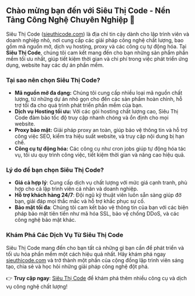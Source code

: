 ## Chào mừng bạn đến với Siêu Thị Code - Nền Tảng Công Nghệ Chuyên Nghiệp 🚀

Siêu Thị Code ([sieuthicode.com](https://sieuthicode.com)) là địa chỉ tin cậy dành cho lập trình viên và doanh nghiệp nhỏ, nơi cung cấp các giải pháp công nghệ chất lượng, bao gồm mã nguồn mở, dịch vụ hosting, proxy và các công cụ tự động hóa. Tại **Siêu Thị Code**, chúng tôi cam kết mang đến cho bạn những sản phẩm phần mềm tối ưu nhất, giúp tiết kiệm thời gian và chi phí trong việc phát triển ứng dụng, website hay các dự án phần mềm.

### Tại sao nên chọn Siêu Thị Code?

- **Mã nguồn mở đa dạng:** Chúng tôi cung cấp nhiều loại mã nguồn chất lượng, từ những dự án nhỏ gọn cho đến các sản phẩm hoàn chỉnh, hỗ trợ tối đa cho quá trình phát triển phần mềm của bạn.
- **Dịch vụ Hosting tối ưu:** Với các gói hosting chất lượng cao, Siêu Thị Code đảm bảo tốc độ truy cập nhanh chóng và ổn định cho mọi website.
- **Proxy bảo mật:** Giải pháp proxy an toàn, giúp bảo vệ thông tin và hỗ trợ công việc SEO, kiểm tra hiệu suất website, và truy cập nội dung bị hạn chế.
- **Công cụ tự động hóa:** Các công cụ như cron jobs giúp tự động hóa tác vụ, tối ưu quy trình công việc, tiết kiệm thời gian và nâng cao hiệu quả.

### Lý do để bạn chọn Siêu Thị Code?

- **Giá cả hợp lý**: Cung cấp dịch vụ chất lượng với mức giá cạnh tranh, phù hợp cho cả lập trình viên cá nhân và doanh nghiệp.
- **Hỗ trợ khách hàng 24/7**: Đội ngũ kỹ thuật viên luôn sẵn sàng giúp đỡ bạn, giải đáp mọi thắc mắc và hỗ trợ khắc phục sự cố.
- **Bảo mật tối đa**: Chúng tôi cam kết bảo vệ thông tin của bạn với các biện pháp bảo mật tiên tiến như mã hóa SSL, bảo vệ chống DDoS, và các công nghệ bảo mật khác.

### Khám Phá Các Dịch Vụ Từ Siêu Thị Code

Siêu Thị Code mang đến cho bạn tất cả những gì bạn cần để phát triển và tối ưu hóa phần mềm một cách hiệu quả nhất. Hãy khám phá ngay [sieuthicode.com](https://sieuthicode.com) và trở thành một phần của cộng đồng lập trình viên sáng tạo, chia sẻ và học hỏi những giải pháp công nghệ đột phá.

👉 **Truy cập ngay**: [Siêu Thị Code](https://sieuthicode.com) để khám phá thêm nhiều công cụ và dịch vụ công nghệ chất lượng!
